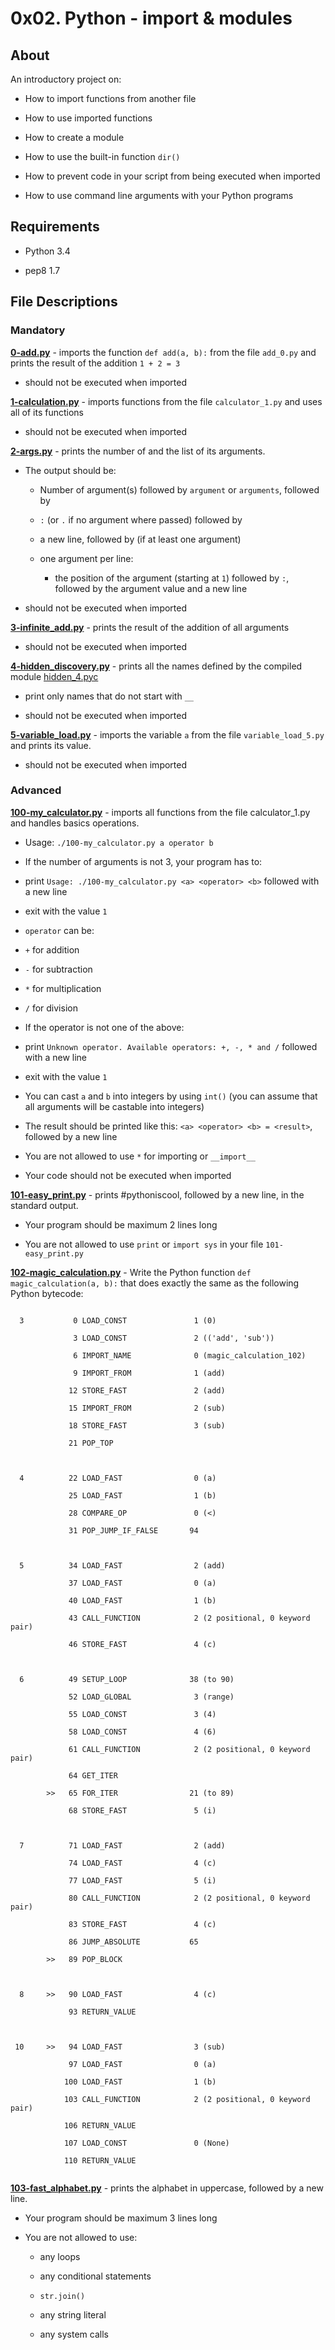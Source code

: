 # 0x02. Python - import & modules

## About

An introductory project on:

- How to import functions from another file

- How to use imported functions

- How to create a module

- How to use the built-in function `dir()`

- How to prevent code in your script from being executed when imported

- How to use command line arguments with your Python programs

## Requirements

- Python 3.4

- pep8 1.7

## File Descriptions

### Mandatory

**[0-add.py](0-add.py)** - imports the function `def add(a, b):` from the file `add_0.py` and prints the result of the addition `1 + 2 = 3`

  * should not be executed when imported
  


**[1-calculation.py](1-calculation.py)** - imports functions from the file `calculator_1.py` and uses all of its functions

  * should not be executed when imported
  


**[2-args.py](2-args.py)** - prints the number of and the list of its arguments.

  * The output should be:
  
    * Number of argument(s) followed by `argument` or `arguments`, followed by
    
    * `:` (or `.` if no argument where passed) followed by
    
    * a new line, followed by (if at least one argument)
    
    * one argument per line:
    
      * the position of the argument (starting at `1`) followed by `:`, followed by the argument value and a new line
      
  * should not be executed when imported
  


**[3-infinite_add.py](3-infinite_add.py)** - prints the result of the addition of all arguments

  * should not be executed when imported
  


**[4-hidden_discovery.py](4-hidden_discovery.py)** - prints all the names defined by the compiled module [hidden_4.pyc](https://github.com/holbertonschool/0x02.py/raw/master/hidden_4.pyc)

  * print only names that do not start with `__`
  
  * should not be executed when imported
  


**[5-variable_load.py](5-variable_load.py)** - imports the variable `a` from the file `variable_load_5.py` and prints its value.

  * should not be executed when imported
  


### Advanced

**[100-my_calculator.py](100-my_calculator.py)** - imports all functions from the file calculator_1.py and handles basics operations.

- Usage: `./100-my_calculator.py a operator b`

 - If the number of arguments is not 3, your program has to:
 
  - print `Usage: ./100-my_calculator.py <a> <operator> <b>` followed with a new line
  
  - exit with the value `1`
  
 - `operator` can be:
 
  - `+` for addition
  
  - `-` for subtraction
  
  - `*` for multiplication
  
  - `/` for division
  
 - If the operator is not one of the above:
 
  - print `Unknown operator. Available operators: +, -, * and /` followed with a new line
  
  - exit with the value `1`
  
 - You can cast `a` and `b` into integers by using `int()` (you can assume that all arguments will be castable into integers)
 
 - The result should be printed like this: `<a> <operator> <b> = <result>`, followed by a new line
 
- You are not allowed to use `*` for importing or `__import__`

- Your code should not be executed when imported



**[101-easy_print.py](101-easy_print.py)** - prints #pythoniscool, followed by a new line, in the standard output.

- Your program should be maximum 2 lines long

- You are not allowed to use `print` or `import sys` in your file `101-easy_print.py`



**[102-magic_calculation.py](102-magic_calculation.py)** - Write the Python function `def magic_calculation(a, b):` that does exactly the same as the following Python bytecode:

```

  3           0 LOAD_CONST               1 (0)
  
              3 LOAD_CONST               2 (('add', 'sub'))
	      
              6 IMPORT_NAME              0 (magic_calculation_102)
	      
              9 IMPORT_FROM              1 (add)
	      
             12 STORE_FAST               2 (add)
	     
             15 IMPORT_FROM              2 (sub)
	     
             18 STORE_FAST               3 (sub)
	     
             21 POP_TOP
	     


  4          22 LOAD_FAST                0 (a)
  
             25 LOAD_FAST                1 (b)
	     
             28 COMPARE_OP               0 (<)
	     
             31 POP_JUMP_IF_FALSE       94
	     


  5          34 LOAD_FAST                2 (add)
  
             37 LOAD_FAST                0 (a)
	     
             40 LOAD_FAST                1 (b)
	     
             43 CALL_FUNCTION            2 (2 positional, 0 keyword pair)
	     
             46 STORE_FAST               4 (c)
	     


  6          49 SETUP_LOOP              38 (to 90)
  
             52 LOAD_GLOBAL              3 (range)
	     
             55 LOAD_CONST               3 (4)
	     
             58 LOAD_CONST               4 (6)
	     
             61 CALL_FUNCTION            2 (2 positional, 0 keyword pair)
	     
             64 GET_ITER
	     
        >>   65 FOR_ITER                21 (to 89)
	
             68 STORE_FAST               5 (i)
	     


  7          71 LOAD_FAST                2 (add)
  
             74 LOAD_FAST                4 (c)
	     
             77 LOAD_FAST                5 (i)
	     
             80 CALL_FUNCTION            2 (2 positional, 0 keyword pair)
	     
             83 STORE_FAST               4 (c)
	     
             86 JUMP_ABSOLUTE           65
	     
        >>   89 POP_BLOCK
	


  8     >>   90 LOAD_FAST                4 (c)
  
             93 RETURN_VALUE
	     


 10     >>   94 LOAD_FAST                3 (sub)
 
             97 LOAD_FAST                0 (a)
	     
            100 LOAD_FAST                1 (b)
	    
            103 CALL_FUNCTION            2 (2 positional, 0 keyword pair)
	    
            106 RETURN_VALUE
	    
            107 LOAD_CONST               0 (None)
	    
            110 RETURN_VALUE
	    
```



**[103-fast_alphabet.py](103-fast_alphabet.py)** - prints the alphabet in uppercase, followed by a new line.

- Your program should be maximum 3 lines long

- You are not allowed to use:

  - any loops
  
  - any conditional statements
  
  - `str.join()`
  
  - any string literal
  
  - any system calls
  
